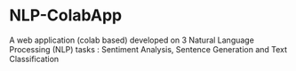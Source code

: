 # NLP-ColabApp
A web application (colab based) developed on 3 Natural Language Processing (NLP) tasks : Sentiment Analysis, Sentence Generation and Text Classification
